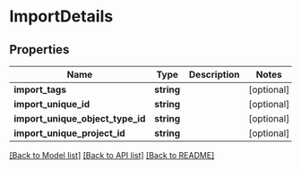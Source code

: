 # ImportDetails

## Properties
Name | Type | Description | Notes
------------ | ------------- | ------------- | -------------
**import_tags** | **string** |  | [optional] 
**import_unique_id** | **string** |  | [optional] 
**import_unique_object_type_id** | **string** |  | [optional] 
**import_unique_project_id** | **string** |  | [optional] 

[[Back to Model list]](../README.md#documentation-for-models) [[Back to API list]](../README.md#documentation-for-api-endpoints) [[Back to README]](../README.md)


